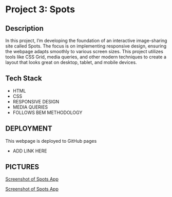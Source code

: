 # Project 3: Spots

## Description

In this project, I’m developing the foundation of an interactive image-sharing site called Spots. The focus is on implementing responsive design, ensuring the webpage adapts smoothly to various screen sizes. This project utilizes tools like CSS Grid, media queries, and other modern techniques to create a layout that looks great on desktop, tablet, and mobile devices.

## Tech Stack

- HTML
- CSS
- RESPONSIVE DESIGN
- MEDIA QUERIES
- FOLLOWS BEM METHODOLOGY

## DEPLOYMENT

This webpage is deployed to GitHub pages

- ADD LINK HERE

## PICTURES

[Screenshot of Spots App](./images/README-images/Screenshot%202025-07-07%20at%2012.13.48 AM.png)

[Screenshot of Spots App](./images/README-images/Screenshot%202025-07-07%20at%2012.14.33 AM.png)
